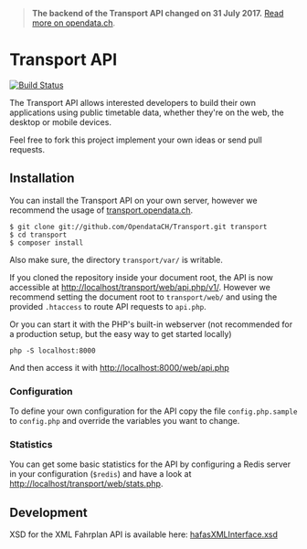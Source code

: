 > **The backend of the Transport API changed on 31 July 2017.** [Read more on opendata.ch](https://opendata.ch/2017/06/search-ch-rettet-transport-opendata-ch/).

# Transport API

[![Build Status](https://secure.travis-ci.org/OpendataCH/Transport.png?branch=master)](http://travis-ci.org/OpendataCH/Transport)

The Transport API allows interested developers to build their own applications using public timetable data, whether they're on the web, the desktop or mobile devices.

Feel free to fork this project implement your own ideas or send pull requests.

## Installation

You can install the Transport API on your own server, however we recommend the usage of [transport.opendata.ch](http://transport.opendata.ch/).

```
$ git clone git://github.com/OpendataCH/Transport.git transport
$ cd transport
$ composer install
```

Also make sure, the directory ```transport/var/``` is writable.

If you cloned the repository inside your document root, the API is now accessible at [http://localhost/transport/web/api.php/v1/](http://localhost/transport/web/api.php/v1/locations?query=Basel). However we recommend setting the document root to ```transport/web/``` and using the provided ```.htaccess``` to route API requests to ```api.php```.

Or you can start it with the PHP's built-in webserver (not recommended for a production setup, but the easy way to get started locally)

```
php -S localhost:8000
```

And then access it with [http://localhost:8000/web/api.php](http://localhost:8000/web/api.php)

### Configuration

To define your own configuration for the API copy the file ```config.php.sample``` to ```config.php``` and override the variables you want to change.

### Statistics

You can get some basic statistics for the API by configuring a Redis server in your configuration (```$redis```) and have a look at [http://localhost/transport/web/stats.php](http://localhost/transport/web/stats.php).

## Development

XSD for the XML Fahrplan API is available here: [hafasXMLInterface.xsd](hafasXMLInterface.xsd)
